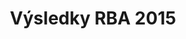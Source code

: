 ---
layout: post
title: Výsledky RBA 2015
categories: results
link: /pdf/results/2015-Vysledky.pdf
front_img: https://scontent.fprg2-1.fna.fbcdn.net/v/t31.0-8/11313086_830429847034010_8356676035867466940_o.jpg?_nc_cat=110&_nc_ht=scontent.fprg2-1.fna&oh=5e669519b1476212de743fe14ef074ec&oe=5D1E16E6
---